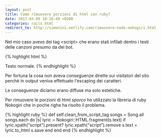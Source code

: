 ```yaml
---
layout: post
title: Come rimuovere porzioni di html con ruby?
date: 2017-03-09 10:16:49 +0200
categories: rails html
redirect_to: http://simonini.netlify.com/rimuovere-nodo-nokogiri.html
---
```


Nel mio caso avevo dei tag \<script\> che erano stati infilati dentro i testi delle canzoni presumo da dei bot.

{% highlight html %}
  <script>codice javascript inserito da utente mal intenzionato</script>
  Testo normale.
{% endhighlight %}

Per fortuna la cosa non aveva conseguenze dirette sui visitatori del sito perchè in output veniva effettuato l'escaping dei caratteri.

Le conseguenze diciamo erano diffuse ma solo estetiche.

Per rimuovere le porzioni di html _sporco_ ho utilizzato la libreria di ruby Nokogiri che in poche righe ha risolto il problema.

{% highlight ruby %}
  def self.clean_from_script_tag
    songs = Song.all
    songs.each do |s|
      lyric = Nokogiri::HTML.fragment(s.text)
      if lyric.xpath("script").present?
        lyric.xpath("script").remove
        s.text = lyric.to_html
        s.save
      end
    end
  end
{% endhighlight %}

